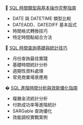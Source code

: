📘 [SQL 時間類型與基本操作完整指南](./SQL_時間類型與基本操作完整指南.md)
- DATE 與 DATETIME 類型比較
- DATEADD、DATEDIFF 基本函式
- 時間格式轉換技巧
- 特定時間點組合方法

📗 [SQL 時間查詢基礎與統計技巧](./SQL_時間查詢基礎與統計技巧.md)
- 月份查詢最佳實踐
- 基礎時間統計分析
- 週期性資料處理
- 常見商業場景應用

� [SQL 進階時間分析與效能優化指南](./SQL_進階時間分析與效能優化指南.md)
- 複雜金流統計分析
- 付款成功率等進階統計
- SARGable 查詢優化
- 效能調校實戰案例
